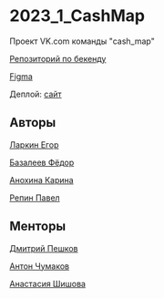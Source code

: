 # 2023_1_CashMap
Проект VK.com команды "cash_map"

<a href="https://github.com/go-park-mail-ru/2023_1_CashMap" target="_blank">Репозиторий по бекенду</a> 

<a href="https://www.figma.com/file/km9PODSfayL52tS5cS99P8/cash_map?node-id=0%3A1&t=vTuLLlN2fNbH7U6K-1" target="_blank">Figma</a> 


Деплой: <a href="http://95.163.212.121:8000/" target="_blank">сайт</a>

## Авторы
<a href="https://github.com/WhoIsYgim" target="_blank">Ларкин Егор</a>

<a href="https://github.com/BazaleevFedor" target="_blank">Базалеев Фёдор</a>

<a href="https://github.com/ArKarina" target="_blank">Анохина Карина</a>

<a href="https://github.com/thxtomslf" target="_blank">Репин Павел</a>

## Менторы

<a href="https://github.com/DPeshkoff" target="_blank">Дмитрий Пешков</a>

<a href="https://github.com/TonyBlock" target="_blank">Антон Чумаков</a>

<a href="" target="_blank">Анастасия Шишова</a>
